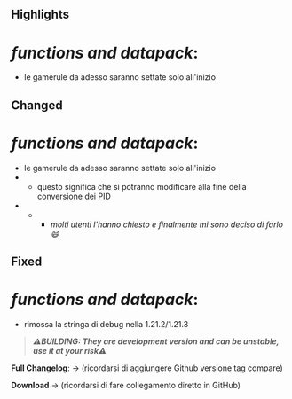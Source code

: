 ## Highlights

# _functions and datapack_:

- le gamerule da adesso saranno settate solo all'inizio

## Changed

# _functions and datapack_:

- le gamerule da adesso saranno settate solo all'inizio
- - questo significa che si potranno modificare alla fine della conversione dei PID
- - - *molti utenti l'hanno chiesto e finalmente mi sono deciso di farlo 😄*

## Fixed

# _functions and datapack_:

- rimossa la stringa di debug nella 1.21.2/1.21.3

> _**⚠️BUILDING: They are development version and can be unstable, use it at your risk⚠️**_

**Full Changelog**: -> (ricordarsi di aggiungere Github versione tag compare)

**Download** -> (ricordarsi di fare collegamento diretto in GitHub)